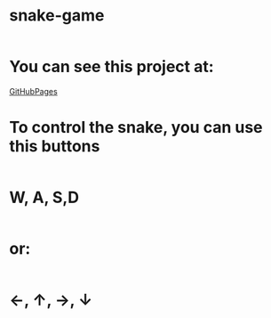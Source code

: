 # snake-game

<div style="display:flex; flex-direction: column; padding: 0">
    <h1>You can see this project at:</h1>
    <a href="https://f41k0m3r.github.io/aim-trainer/">GitHubPages</a>
    <h1>To control the snake, you can use this buttons</h1>
    <h1>W, A, S,D</h1>
    <h1>or:</h1>
    <h1>←, ↑, →, ↓</h1>
</div>
